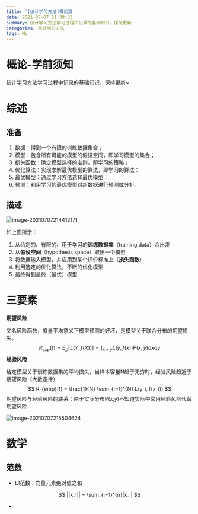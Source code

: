 ```yaml
---
title: '[统计学习方法]概论篇'
date: 2021-07-07 21:39:33
summary: 统计学习方法学习过程中记录的基础知识，保持更新~
categories: 统计学习方法
tags: ML
---
```


# 概论-学前须知

统计学习方法学习过程中记录的基础知识，保持更新~

# 综述

## 准备

1. 数据：得到一个有限的训练数据集合；
2. 模型：包含所有可能的模型的假设空间，即学习模型的集合；
3. 损失函数：确定模型选择的准则，即学习的策略；
4. 优化算法：实现求解最优模型的算法，即学习的算法：
5. 最优模型：通过学习方法选择最优模型：
6. 预测：利用学习的最优模型对新数据进行预测或分析。 

## 描述

![image-20210707214412171](https://gitee.com/Butterflier/pictures/raw/master/image-20210707214412171.png)

如上图所示：

1. 从给定的、有限的、用于学习的**训练数据集**（training data）合出发
2. 从**假设空间**（hypothesis space）取出一个模型
3. 将数据输入模型，并应用到某个评价标准上（**损失函数**）
4. 利用选定的优化算法，不断的优化模型
5. 最终得到最终（最优）模型

# 三要素

**期望风险**

又名风险函数，度量平均意义下模型预测的好坏，是模型关于联合分布的期望损失。
$$
R_{exp}(f) = E_p[L(Y, f(X))] = \int_{x \times y} L(y, f(x)) P(x, y) dxdy
$$
**经验风险**

给定模型关于训练数据集的平均损失，当样本容量N趋于无穷时，经验风险趋近于期望风险（大数定律）
$$
R_{emp}(f) = \frac{1}{N} \sum_{i=1}^{N} L(y_i, f(x_i))
$$
期望风险与经验风险的联系：由于实际分布P(x,y)不知道实际中常用经验风险代替期望风险

![image-20210707215504624](https://gitee.com/Butterflier/pictures/raw/master/image-20210707215504624.png)

# 数学

## 范数

* L1范数：向量元素绝对值之和

$$
||x_1|| = \sum_{i=1}^{n}|x_i|
$$

* 
